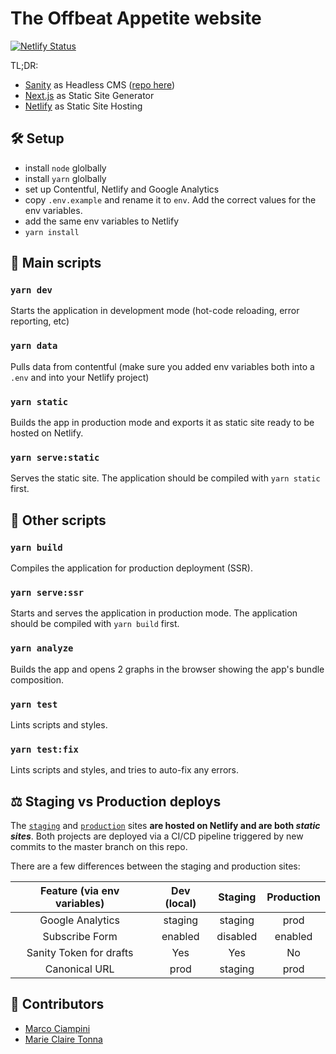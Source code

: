 # The Offbeat Appetite website

[![Netlify Status](https://api.netlify.com/api/v1/badges/8a466cb6-4eef-463d-81be-18240576884d/deploy-status)](https://app.netlify.com/sites/offbeatappetite/deploys)

TL;DR:

- [Sanity](https://sanity.io) as Headless CMS ([repo here](https://github.com/ciampo/offbeat-appetite-sanity))
- [Next.js](https://nextjs.org/) as Static Site Generator
- [Netlify](https://www.netlify.com/) as Static Site Hosting

## 🛠 Setup

- install `node` glolbally
- install `yarn` glolbally
- set up Contentful, Netlify and Google Analytics
- copy `.env.example` and rename it to `env`. Add the correct values for the env variables.
- add the same env variables to Netlify
- `yarn install`

## 📝 Main scripts

### `yarn dev`

Starts the application in development mode (hot-code reloading, error reporting, etc)

### `yarn data`

Pulls data from contentful (make sure you added env variables both into a `.env` and into your Netlify project)

### `yarn static`

Builds the app in production mode and exports it as static site ready to be hosted on Netlify.

### `yarn serve:static`

Serves the static site. The application should be compiled with `yarn static` first.

## 💬 Other scripts

### `yarn build`

Compiles the application for production deployment (SSR).

### `yarn serve:ssr`

Starts and serves the application in production mode. The application should be compiled with `yarn build` first.

### `yarn analyze`

Builds the app and opens 2 graphs in the browser showing the app's bundle composition.

### `yarn test`

Lints scripts and styles.

### `yarn test:fix`

Lints scripts and styles, and tries to auto-fix any errors.

## ⚖️ Staging vs Production deploys

The [`staging`](https://app.netlify.com/sites/offbeatappetite-staging) and [`production`](https://app.netlify.com/sites/offbeatappetite) sites **are hosted on Netlify and are both *static sites***. Both projects are deployed via a CI/CD pipeline triggered by new commits to the master branch on this repo.

There are a few differences between the staging and production sites:

| Feature (via env variables) | Dev (local) |  Staging | Production |
|:---------------------------:|:-----------:|:--------:|:----------:|
| Google Analytics            |   staging   |  staging |    prod    |
| Subscribe Form              |   enabled   | disabled |   enabled  |
| Sanity Token for drafts     |     Yes     |    Yes   |     No     |
| Canonical URL               |     prod    |  staging |    prod    |

## 👻 Contributors

- [Marco Ciampini](https://github.com/ciampo)
- [Marie Claire Tonna](https://github.com/mctonna)
